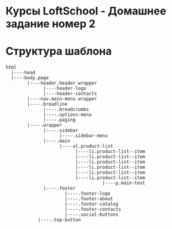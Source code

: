 # Курсы LoftSchool - Домашнее задание номер 2

# Структура шаблона

    html
      |----head
      |----body.page
            |----header.header wrapper
                  |----header-logo
                  |----header-contacts
            |----nav.main-menu wrapper
            |----.breadline
                  |----.breadcrumbs
                  |----.options-menu
                  |----.paging
            |----.wrapper
                  |----.sidebar
                        |----.sidebar-menu
                  |----.main
                        |----ul.product-list
                              |----li.product-list--item
                              |----li.product-list--item
                              |----li.product-list--item
                              |----li.product-list--item
                              |----li.product-list--item
                              |----li.product-list--item
								        |----p.main-text
			      |----.footer
				          |----.footer-logo
				          |----.footer-about
				          |----.footer-catalog
				          |----.footer-contacts
				          |----.social-buttons
		        |----.top-button
          
